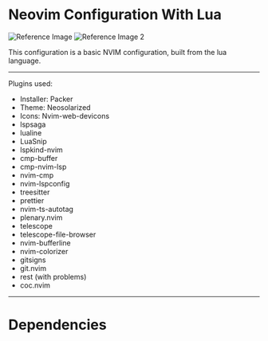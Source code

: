 # Neovim Configuration With Lua

![Reference Image](C:/Users/Alex/Pictures/nvim.jpg "nvim image reference")
![Reference Image 2](C:/Users/Alex/Pictures/nvim-2.jpg "nvim image reference 2")

This configuration is a basic NVIM configuration, built from the lua language.

---

Plugins used:
  - Installer: Packer
  - Theme: Neosolarized
  - Icons: Nvim-web-devicons
  - lspsaga
  - lualine
  - LuaSnip
  - lspkind-nvim
  - cmp-buffer
  - cmp-nvim-lsp
  - nvim-cmp
  - nvim-lspconfig
  - treesitter
  - prettier
  - nvim-ts-autotag
  - plenary.nvim
  - telescope
  - telescope-file-browser
  - nvim-bufferline
  - nvim-colorizer
  - gitsigns
  - git.nvim
  - rest (with problems)
  - coc.nvim

---

# Dependencies
